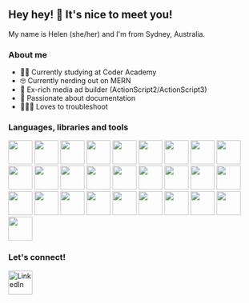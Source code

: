 ## Hey hey! 🤝 It's nice to meet you!

My name is Helen (she/her) and I'm from Sydney, Australia.

### About me

- 👩‍🎓 Currently studying at Coder Academy
- 🤓 Currently nerding out on MERN
- 🧱 Ex-rich media ad builder (ActionScript2/ActionScript3)
- 📃 Passionate about documentation
- 🕵🏻‍♀️ Loves to troubleshoot

### Languages, libraries and tools

<img src="https://cdn.jsdelivr.net/gh/devicons/devicon/icons/html5/html5-original-wordmark.svg" height="48" />     <img src="https://cdn.jsdelivr.net/gh/devicons/devicon/icons/css3/css3-original-wordmark.svg" height="48" />     <img src="https://cdn.jsdelivr.net/gh/devicons/devicon/icons/sass/sass-original.svg" height="48" />     <img src="https://cdn.jsdelivr.net/gh/devicons/devicon/icons/javascript/javascript-original.svg" height="48" />     <img src="https://cdn.jsdelivr.net/gh/devicons/devicon/icons/nodejs/nodejs-original.svg" height="48" />     <img src="https://cdn.jsdelivr.net/gh/devicons/devicon/icons/react/react-original.svg" height="48" />     <img src="https://cdn.jsdelivr.net/gh/devicons/devicon/icons/express/express-original.svg" height="48" />     <img src="https://cdn.jsdelivr.net/gh/devicons/devicon/icons/mongodb/mongodb-original.svg" height="48" />     <img src="https://cdn.jsdelivr.net/gh/devicons/devicon/icons/python/python-original.svg" height="48" />     <img src="https://cdn.jsdelivr.net/gh/devicons/devicon/icons/flask/flask-original.svg" height="48" />     <img src="https://cdn.jsdelivr.net/gh/devicons/devicon/icons/postgresql/postgresql-original.svg" height="48" />     <img src="https://cdn.jsdelivr.net/gh/devicons/devicon/icons/markdown/markdown-original.svg" height="48" />     <img src="https://cdn.jsdelivr.net/gh/devicons/devicon/icons/git/git-original.svg" height="48" />     <img src="https://cdn.jsdelivr.net/gh/devicons/devicon/icons/github/github-original.svg" height="48" />     <img src="https://cdn.jsdelivr.net/gh/devicons/devicon/icons/vscode/vscode-original.svg" height="48" />     <img src="https://cdn.jsdelivr.net/gh/devicons/devicon/icons/photoshop/photoshop-plain.svg" height="48" />     <img src="https://cdn.jsdelivr.net/gh/devicons/devicon/icons/illustrator/illustrator-plain.svg" height="48" />     <img src="https://cdn.jsdelivr.net/gh/devicons/devicon/icons/canva/canva-original.svg" height="48" />     <img src="https://cdn.jsdelivr.net/gh/devicons/devicon/icons/figma/figma-original.svg" height="48" />     <img src="https://cdn.jsdelivr.net/gh/devicons/devicon/icons/wordpress/wordpress-plain.svg" height="48" />     <img src="https://cdn.jsdelivr.net/gh/devicons/devicon/icons/drupal/drupal-original.svg" height="48" />     <img src="https://cdn.jsdelivr.net/gh/devicons/devicon/icons/confluence/confluence-original.svg" height="48" />     <img src="https://cdn.jsdelivr.net/gh/devicons/devicon/icons/jira/jira-original.svg" height="48" />     <img src="https://cdn.jsdelivr.net/gh/devicons/devicon/icons/trello/trello-plain.svg" height="48" />     <img src="https://cdn.jsdelivr.net/gh/devicons/devicon/icons/sourcetree/sourcetree-original.svg" height="48" />     <img src="https://cdn.jsdelivr.net/gh/devicons/devicon/icons/salesforce/salesforce-original.svg" height="48" />     <img src="https://cdn.jsdelivr.net/gh/devicons/devicon/icons/filezilla/filezilla-plain.svg" height="48" />     <img src="https://cdn.jsdelivr.net/gh/devicons/devicon/icons/slack/slack-original.svg" height="48" />

### Let's connect!

<a href="https://linkedin.com/in/helenthai17" target="_blank"><img src="https://cdn.jsdelivr.net/gh/devicons/devicon/icons/linkedin/linkedin-original.svg" height="48" alt="LinkedIn"></a>
          
          
          
          

<!--
**hotteok219/hotteok219** is a ✨ _special_ ✨ repository because its `README.md` (this file) appears on your GitHub profile.

Here are some ideas to get you started:

- 🔭 I’m currently working on ...
- 🌱 I’m currently learning ...
- 👯 I’m looking to collaborate on ...
- 🤔 I’m looking for help with ...
- 💬 Ask me about ...
- 📫 How to reach me: ...
- 😄 Pronouns: ...
- ⚡ Fun fact: ...
-->
